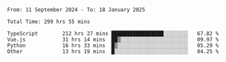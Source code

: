 <!--START_SECTION:waka-->

```abap
From: 11 September 2024 - To: 18 January 2025

Total Time: 299 hrs 55 mins

TypeScript        212 hrs 27 mins █████████████████░░░░░░░░   67.82 %
Vue.js            31 hrs 14 mins  ██▒░░░░░░░░░░░░░░░░░░░░░░   09.97 %
Python            16 hrs 33 mins  █▒░░░░░░░░░░░░░░░░░░░░░░░   05.29 %
Other             13 hrs 19 mins  █░░░░░░░░░░░░░░░░░░░░░░░░   04.25 %
```

<!--END_SECTION:waka-->
